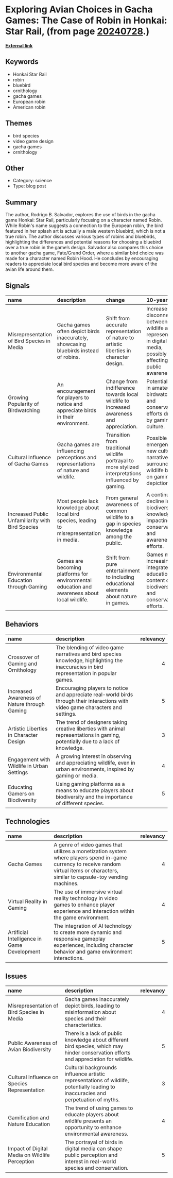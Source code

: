 # __Exploring Avian Choices in Gacha Games: The Case of Robin in Honkai: Star Rail__, (from page [20240728](https://kghosh.substack.com/p/20240728).)

__[External link](https://jgeekstudies.org/2024/07/08/whats-the-deal-with-the-blue-robins-in-gacha-games/)__



## Keywords

* Honkai Star Rail
* robin
* bluebird
* ornithology
* gacha games
* European robin
* American robin

## Themes

* bird species
* video game design
* gacha games
* ornithology

## Other

* Category: science
* Type: blog post

## Summary

The author, Rodrigo B. Salvador, explores the use of birds in the gacha game Honkai: Star Rail, particularly focusing on a character named Robin. While Robin's name suggests a connection to the European robin, the bird featured in her splash art is actually a male western bluebird, which is not a true robin. The author discusses various types of robins and bluebirds, highlighting the differences and potential reasons for choosing a bluebird over a true robin in the game’s design. Salvador also compares this choice to another gacha game, Fate/Grand Order, where a similar bird choice was made for a character named Robin Hood. He concludes by encouraging readers to appreciate local bird species and become more aware of the avian life around them.

## Signals

| name                                             | description                                                                                  | change                                                                                                | 10-year                                                                                                                  | driving-force                                                                                 |   relevancy |
|:-------------------------------------------------|:---------------------------------------------------------------------------------------------|:------------------------------------------------------------------------------------------------------|:-------------------------------------------------------------------------------------------------------------------------|:----------------------------------------------------------------------------------------------|------------:|
| Misrepresentation of Bird Species in Media       | Gacha games often depict birds inaccurately, showcasing bluebirds instead of robins.         | Shift from accurate representation of nature to artistic liberties in character design.               | Increased disconnect between real wildlife and its representation in digital media, possibly affecting public awareness. | A trend towards aesthetic choices over factual accuracy in game design.                       |           4 |
| Growing Popularity of Birdwatching               | An encouragement for players to notice and appreciate birds in their environment.            | Change from indifference towards local wildlife to increased awareness and appreciation.              | Potential rise in amateur birdwatching and conservation efforts driven by gaming culture.                                | A desire to connect with nature and foster environmental stewardship among gamers.            |           3 |
| Cultural Influence of Gacha Games                | Gacha games are influencing perceptions and representations of nature and wildlife.          | Transition from traditional wildlife portrayal to more stylized interpretations influenced by gaming. | Possible emergence of new cultural narratives surrounding wildlife based on gaming depictions.                           | The expanding reach of gacha games and their impact on popular culture.                       |           4 |
| Increased Public Unfamiliarity with Bird Species | Most people lack knowledge about local bird species, leading to misrepresentation in media.  | From general awareness of common wildlife to a gap in species knowledge among the public.             | A continued decline in biodiversity knowledge, impacting conservation and awareness efforts.                             | Urbanization and increased screen time leading to disconnection from nature.                  |           5 |
| Environmental Education through Gaming           | Games are becoming platforms for environmental education and awareness about local wildlife. | Shift from pure entertainment to including educational elements about nature in games.                | Games may increasingly integrate educational content on biodiversity and conservation efforts.                           | A growing recognition of the potential for gaming to influence public knowledge and behavior. |           4 |

## Behaviors

| name                                         | description                                                                                                                              |   relevancy |
|:---------------------------------------------|:-----------------------------------------------------------------------------------------------------------------------------------------|------------:|
| Crossover of Gaming and Ornithology          | The blending of video game narratives and bird species knowledge, highlighting the inaccuracies in bird representation in popular games. |           4 |
| Increased Awareness of Nature through Gaming | Encouraging players to notice and appreciate real-world birds through their interactions with video game characters and settings.        |           5 |
| Artistic Liberties in Character Design       | The trend of designers taking creative liberties with animal representations in gaming, potentially due to a lack of knowledge.          |           3 |
| Engagement with Wildlife in Urban Settings   | A growing interest in observing and appreciating wildlife, even in urban environments, inspired by gaming or media.                      |           4 |
| Educating Gamers on Biodiversity             | Using gaming platforms as a means to educate players about biodiversity and the importance of different species.                         |           5 |

## Technologies

| name                                        | description                                                                                                                                                                             |   relevancy |
|:--------------------------------------------|:----------------------------------------------------------------------------------------------------------------------------------------------------------------------------------------|------------:|
| Gacha Games                                 | A genre of video games that utilizes a monetization system where players spend in-game currency to receive random virtual items or characters, similar to capsule-toy vending machines. |           4 |
| Virtual Reality in Gaming                   | The use of immersive virtual reality technology in video games to enhance player experience and interaction within the game environment.                                                |           4 |
| Artificial Intelligence in Game Development | The integration of AI technology to create more dynamic and responsive gameplay experiences, including character behavior and game environment interactions.                            |           5 |

## Issues

| name                                           | description                                                                                                                            |   relevancy |
|:-----------------------------------------------|:---------------------------------------------------------------------------------------------------------------------------------------|------------:|
| Misrepresentation of Bird Species in Media     | Gacha games inaccurately depict birds, leading to misinformation about species and their characteristics.                              |           4 |
| Public Awareness of Avian Biodiversity         | There is a lack of public knowledge about different bird species, which may hinder conservation efforts and appreciation for wildlife. |           5 |
| Cultural Influence on Species Representation   | Cultural backgrounds influence artistic representations of wildlife, potentially leading to inaccuracies and perpetuation of myths.    |           3 |
| Gamification and Nature Education              | The trend of using games to educate players about wildlife presents an opportunity to enhance environmental awareness.                 |           4 |
| Impact of Digital Media on Wildlife Perception | The portrayal of birds in digital media can shape public perception and interest in real-world species and conservation.               |           5 |